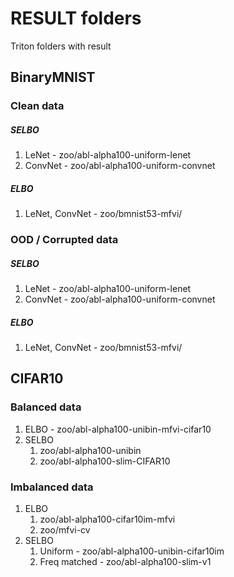 # RESULT folders
Triton folders with result

## BinaryMNIST
### Clean data
##### SELBO
1. LeNet - zoo/abl-alpha100-uniform-lenet
2. ConvNet - zoo/abl-alpha100-uniform-convnet
##### ELBO
1. LeNet, ConvNet - zoo/bmnist53-mfvi/

### OOD / Corrupted data
##### SELBO
1. LeNet - zoo/abl-alpha100-uniform-lenet
2. ConvNet - zoo/abl-alpha100-uniform-convnet
##### ELBO
1. LeNet, ConvNet - zoo/bmnist53-mfvi/

## CIFAR10
### Balanced data
1. ELBO - zoo/abl-alpha100-unibin-mfvi-cifar10
2. SELBO 
    1. zoo/abl-alpha100-unibin
    1. zoo/abl-alpha100-slim-CIFAR10
### Imbalanced data
1. ELBO 
    1. zoo/abl-alpha100-cifar10im-mfvi
    1. zoo/mfvi-cv
2. SELBO
    1. Uniform - zoo/abl-alpha100-unibin-cifar10im
    2. Freq matched - zoo/abl-alpha100-slim-v1